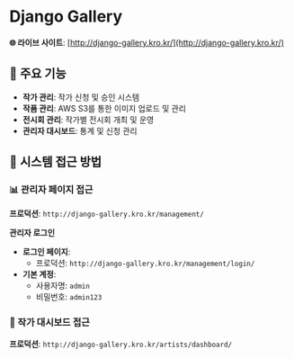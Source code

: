 # Django Gallery

**🌐 라이브 사이트**: [http://django-gallery.kro.kr/](http://django-gallery.kro.kr/)

## 🎯 주요 기능

- **작가 관리**: 작가 신청 및 승인 시스템
- **작품 관리**: AWS S3를 통한 이미지 업로드 및 관리
- **전시회 관리**: 작가별 전시회 개최 및 운영
- **관리자 대시보드**: 통계 및 신청 관리

## 🔑 시스템 접근 방법

### 📊 관리자 페이지 접근

**프로덕션**: `http://django-gallery.kro.kr/management/`

**관리자 로그인**

- **로그인 페이지**:
  - 프로덕션: `http://django-gallery.kro.kr/management/login/`
- **기본 계정**:
  - 사용자명: `admin`
  - 비밀번호: `admin123`

### 🎨 작가 대시보드 접근

**프로덕션**: `http://django-gallery.kro.kr/artists/dashboard/`
